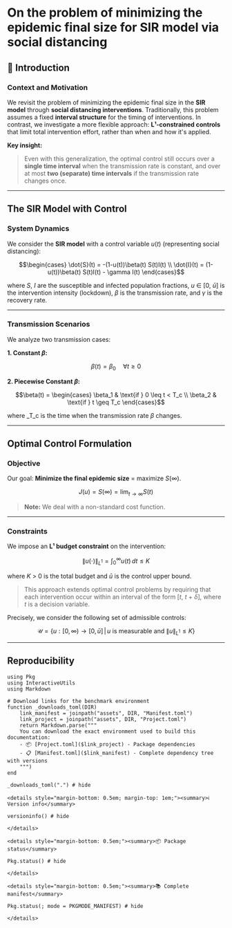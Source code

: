 # On the problem of minimizing the epidemic final size for SIR model via social distancing

## 📘 Introduction

### Context and Motivation

We revisit the problem of minimizing the epidemic final size in the **SIR model** through **social distancing interventions**.
Traditionally, this problem assumes a fixed **interval structure** for the timing of interventions. In contrast, we investigate a more flexible approach: **L¹-constrained controls** that limit total intervention effort, rather than when and how it's applied.

**Key insight:**
> Even with this generalization, the optimal control still occurs over a **single time interval** when the transmission rate is constant, and over at most **two (separate) time intervals** if the transmission rate changes once.

---

## The SIR Model with Control

### System Dynamics

We consider the **SIR model** with a control variable _u_(_t_) (representing social distancing):

```math
\begin{cases}
\dot{S}(t) = -(1-u(t))\beta(t) S(t)I(t) \\
\dot{I}(t) = (1-u(t))\beta(t) S(t)I(t) - \gamma I(t)
\end{cases}
```

where _S_, _I_ are the susceptible and infected population fractions, _u_ ∈ [0, _ū_] is the intervention intensity (lockdown), _β_ is the transmission rate, and _γ_ is the recovery rate.

---

### Transmission Scenarios

We analyze two transmission cases:

**1. Constant _β_:**

```math
\beta(t) = \beta_0 \quad \forall t \geq 0
```

**2. Piecewise Constant _β_:**

```math
\beta(t) = \begin{cases}
\beta_1 & \text{if } 0 \leq t < T_c \\
\beta_2 & \text{if } t \geq T_c
\end{cases}
```

where _T_c is the time when the transmission rate _β_ changes.

---

## Optimal Control Formulation

### Objective

Our goal: **Minimize the final epidemic size** = maximize _S_(∞).

```math
J(u) = S(\infty) = \lim_{t \to \infty} S(t)
```

> **Note:** We deal with a non-standard cost function.

---

### Constraints

We impose an **L¹ budget constraint** on the intervention:

```math
\|u(\cdot)\|_{L^1} = \int_0^{\infty} u(t) \, dt \leq K
```

where _K_ > 0 is the total budget and _ū_ is the control upper bound.

> This approach extends optimal control problems by requiring that each intervention occur within an interval of the form [_t_, _t_ + _δ_], where _t_ is a decision variable.

Precisely, we consider the following set of admissible controls:

```math
\mathcal{U} = \left\{u : [0,\infty) \to [0,\bar{u}] \,\Big|\, u \text{ is measurable and } \|u\|_{L^1} \leq K \right\}
```

---

## Reproducibility

```@setup main
using Pkg
using InteractiveUtils
using Markdown

# Download links for the benchmark environment
function _downloads_toml(DIR)
    link_manifest = joinpath("assets", DIR, "Manifest.toml")
    link_project = joinpath("assets", DIR, "Project.toml")
    return Markdown.parse("""
    You can download the exact environment used to build this documentation:
    - 📦 [Project.toml]($link_project) - Package dependencies
    - 📋 [Manifest.toml]($link_manifest) - Complete dependency tree with versions
    """)
end
```

```@example main
_downloads_toml(".") # hide
```

```@raw html
<details style="margin-bottom: 0.5em; margin-top: 1em;"><summary>ℹ️ Version info</summary>
```

```@example main
versioninfo() # hide
```

```@raw html
</details>
```

```@raw html
<details style="margin-bottom: 0.5em;"><summary>📦 Package status</summary>
```

```@example main
Pkg.status() # hide
```

```@raw html
</details>
```

```@raw html
<details style="margin-bottom: 0.5em;"><summary>📚 Complete manifest</summary>
```

```@example main
Pkg.status(; mode = PKGMODE_MANIFEST) # hide
```

```@raw html
</details>
```
